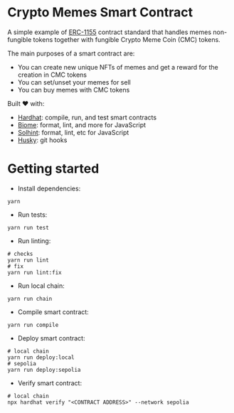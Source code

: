 # Crypto Memes Smart Contract

A simple example of [ERC-1155](https://eips.ethereum.org/EIPS/eip-721) contract standard that handles memes non-fungible tokens together with fungible Crypto Meme Coin (CMC) tokens.

The main purposes of a smart contract are:
- You can create new unique NFTs of memes and get a reward for the creation in CMC tokens
- You can set/unset your memes for sell
- You can buy memes with CMC tokens
  
Built ❤️ with:
- [Hardhat](https://hardhat.org/): compile, run, and test smart contracts
- [Biome](https://biomejs.dev/): format, lint, and more for JavaScript
- [Solhint](https://github.com/protofire/solhint): format, lint, etc for JavaScript
- [Husky](https://typicode.github.io/husky/getting-started.html): git hooks

# Getting started

- Install dependencies:
```shell
yarn
```
- Run tests:
```shell
yarn run test
```
- Run linting:
```shell
# checks
yarn run lint
# fix
yarn run lint:fix
```
- Run local chain:
```shell
yarn run chain
```
- Compile smart contract:
```shell
yarn run compile
```
- Deploy smart contract:
```shell
# local chain
yarn run deploy:local
# sepolia
yarn run deploy:sepolia
```
- Verify smart contract:
```shell
# local chain
npx hardhat verify "<CONTRACT ADDRESS>" --network sepolia
```
